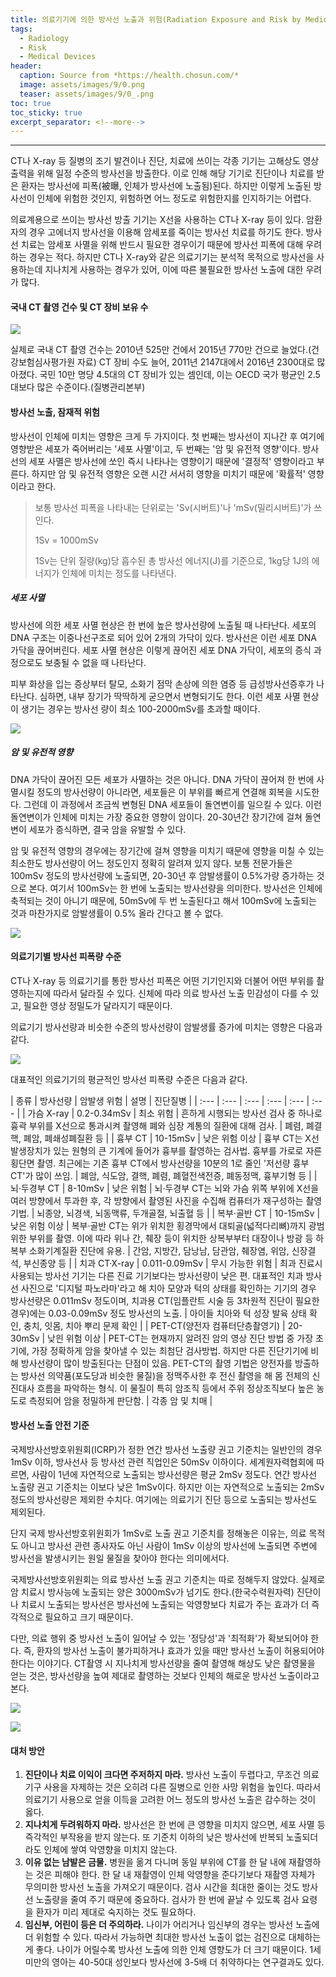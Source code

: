 ```yaml
---
title: 의료기기에 의한 방사선 노출과 위험(Radiation Exposure and Risk by Medical Devices)
tags:
  - Radiology
  - Risk
  - Medical Devices
header:
  caption: Source from *https://health.chosun.com/*
  image: assets/images/9/0.png
  teaser: assets/images/9/0_.png
toc: true
toc_sticky: true
excerpt_separator: <!--more-->
---
```

---

CT나 X-ray 등 질병의 조기 발견이나 진단, 치료에 쓰이는 각종 기기는 고해상도 영상 출력을 위해 일정 수준의 방사선을 방출한다.
이로 인해 해당 기기로 진단이나 치료를 받은 환자는 방사선에 피폭(被曝, 인체가 방사선에 노출됨)된다.
하지만 이렇게 노출된 방사선이 인체에 위험한 것인지, 위험하면 어느 정도로 위험한지를 인지하기는 어렵다.

의료계용으로 쓰이는 방사선 방출 기기는 X선을 사용하는 CT나 X-ray 등이 있다.
암환자의 경우 고에너지 방사선을 이용해 암세포를 죽이는 방사선 치료를 하기도 한다.
방사선 치료는 암세포 사멸을 위해 반드시 필요한 경우이기 때문에 방사선 피폭에 대해 우려하는 경우는 적다.
하지만 CT나 X-ray와 같은 의료기기는 분석적 목적으로 방사선을 사용하는데 지나치게 사용하는 경우가 있어, 이에 따른 불필요한 방사선 노출에 대한 우려가 많다.

#### 국내 CT 촬영 건수 및 CT 장비 보유 수

![](/assets/images/9/1.jpg)

실제로 국내 CT 촬영 건수는 2010년 525만 건에서 2015년 770만 건으로 늘었다.(건강보험심사평가원 자료)
CT 장비 수도 늘어, 2011년 2147대에서 2016년 2300대로 많아졌다.
국민 10만 명당 4.5대의 CT 장비가 있는 셈인데, 이는 OECD 국가 평균인 2.5대보다 많은 수준이다.(질병관리본부)

#### 방사선 노출, 잠재적 위험

방사선이 인체에 미치는 영향은 크게 두 가지이다.
첫 번째는 방사선이 지나간 후 여기에 영향받은 세포가 죽어버리는 '세포 사멸'이고, 두 번째는 '암 및 유전적 영향'이다.
방사선의 세포 사멸은 방사선에 쏘인 즉시 나타나는 영향이기 때문에 '결정적' 영향이라고 부른다.
하지만 암 및 유전적 영향은 오랜 시간 서서히 영향을 미치기 때문에 '확률적' 영향이라고 한다.

> 보통 방사선 피폭을 나타내는 단위로는 'Sv(시버트)'나 'mSv(밀리시버트)'가 쓰인다.
>
> 1Sv = 1000mSv
> 
> 1Sv는 단위 질량(kg)당 흡수된 총 방사선 에너지(J)를 기준으로, 1kg당 1J의 에너지가 인체에 미치는 정도를 나타낸다.

##### 세포 사멸

방사선에 의한 세포 사멸 현상은 한 번에 높은 방사선량에 노출될 때 나타난다.
세포의 DNA 구조는 이중나선구조로 되어 있어 2개의 가닥이 있다.
방사선은 이런 세포 DNA 가닥을 끊어버린다.
세포 사멸 현상은 이렇게 끊어진 세포 DNA 가닥이, 세포의 증식 과정으로도 보충될 수 없을 때 나타난다.

피부 화상을 입는 증상부터 탈모, 소화기 점막 손상에 의한 염증 등 급성방사선증후가 나타난다.
심하면, 내부 장기가 딱딱하게 굳으면서 변형되기도 한다.
이런 세포 사멸 현상이 생기는 경우는 방사선 량이 최소 100-2000mSv를 초과할 때이다.

![](/assets/images/9/2.jpg)

##### 암 및 유전적 영향

DNA 가닥이 끊어진 모든 세포가 사멸하는 것은 아니다.
DNA 가닥이 끊어져 한 번에 사멸시킬 정도의 방사선량이 아니라면, 세포들은 이 부위를 빠르게 연결해 회복을 시도한다.
그런데 이 과정에서 조금씩 변형된 DNA 세포들이 돌연변이를 일으킬 수 있다.
이런 돌연변이가 인체에 미치는 가장 중요한 영향이 암이다.
20-30년간 장기간에 걸쳐 돌연변이 세포가 증식하면, 결국 암을 유발할 수 있다.

암 및 유전적 영향의 경우에는 장기간에 걸쳐 영향을 미치기 때문에 영향을 미칠 수 있는 최소한도 방사선량이 어느 정도인지 정확히 알려져 있지 않다.
보통 전문가들은 100mSv 정도의 방사선량에 노출되면, 20-30년 후 암발생률이 0.5%가량 증가하는 것으로 본다.
여기서 100mSv는 한 번에 노출되는 방사선량을 의미한다.
방사선은 인체에 축적되는 것이 아니기 때문에, 50mSv에 두 번 노출된다고 해서 100mSv에 노출되는 것과 마찬가지로 암발생률이 0.5% 올라 간다고 볼 수 없다.

![](/assets/images/9/3.jpg)

#### 의료기기별 방사선 피폭량 수준

CT나 X-ray 등 의료기기를 통한 방사선 피폭은 어떤 기기인지와 더불어 어떤 부위를 촬영하는지에 따라서 달라질 수 있다.
신체에 따라 의료 방사선 노출 민감성이 다를 수 있고, 필요한 영상 정밀도가 달라지기 때문이다.

의료기기 방사선량과 비슷한 수준의 방사선량이 암발생률 증가에 미치는 영향은 다음과 같다.

![](/assets/images/9/4.jpg)

대표적인 의료기기의 평균적인 방사선 피폭량 수준은 다음과 같다.

| 종류 | 방사선량 | 암발생 위험 | 설명 | 진단질병 |
| :--- | :--- | :--- | :--- | :--- | :--- |
| 가슴 X-ray | 0.2-0.34mSv | 최소 위험 | 흔하게 시행되는 방사선 검사 중 하나로 흉곽 부위를 X선으로 통과시켜 촬영해 폐와 심장 계통의 질환에 대해 검사. | 폐렴, 폐결핵, 폐암, 폐쇄성폐질환 등 |
| 흉부 CT | 10-15mSv | 낮은 위험 이상 | 흉부 CT는 X선 발생장치가 있는 원형의 큰 기계에 들어가 흉부를 촬영하는 검사법. 흉부를 가로로 자른 횡단면 촬영. 최근에는 기존 흉부 CT에서 방사선량을 10분의 1로 줄인 '저선량 흉부 CT'가 많이 쓰임. | 폐암, 식도암, 결핵, 폐렴, 폐혈전색전증, 폐동정맥, 흉부기형 등 |
| 뇌·두경부 CT | 8-10mSv | 낮은 위험 | 뇌·두경부 CT는 뇌와 가슴 위쪽 부위에 X선을 여러 방향에서 투과한 후, 각 방향에서 촬영된 사진을 수집해 컴퓨터가 재구성하는 촬영 기법. | 뇌종양, 뇌경색, 뇌동맥류, 두개골절, 뇌출혈 등 |
| 복부·골반 CT | 10-15mSv | 낮은 위험 이상 | 복부·골반 CT는 위가 위치한 횡경막에서 대퇴골(넓적다리뼈)까지 광범위한 부위를 촬영. 이에 따라 위나 간, 췌장 등이 위치한 상복부부터 대장이나 방광 등 하복부 소화기계질환 진단에 유용. | 간암, 지방간, 담낭남, 담관암, 췌장염, 위암, 신장결석, 부신종양 등 |
| 치과 CT·X-ray | 0.011-0.09mSv | 무시 가능한 위험 | 최과 진료시 사용되는 방사선 기기는 다른 진료 기기보다는 방사선량이 낮은 편. 대표적인 치과 방사선 사진으로 '디지털 파노라마'라고 해 치아 모양과 턱의 상태를 확인하는 기기의 경우 방사선량은 0.011mSv 정도이며, 치과용 CT(임플란트 시술 등 3차원적 진단이 필요한 경우)에는 0.03-0.09mSv 정도 방사선의 노출. | 아이들 치아와 턱 성장 발육 상태 확인, 충치, 잇몸, 치아 뿌리 문제 확인 |
| PET-CT(양전자 컴퓨터단층촬영기) | 20-30mSv | 낮읜 위험 이상 | PET-CT는 현재까지 알려진 암의 영상 진단 방법 중 가장 초기에, 가장 정확하게 암을 찾아낼 수 있는 최첨단 검사방법. 하지만 다른 진단기기에 비해 방사선량이 많이 방출된다는 단점이 있음. PET-CT의 촬영 기법은 양전자를 방출하는 방사선 의약품(포도당과 비슷한 물질)을 정맥주사한 후 전신 촬영을 해 몸 전체의 신진대사 흐름을 파악하는 형식. 이 물질이 특히 암조직 등에서 주위 정상조직보다 높은 농도로 측정되어 암을 정밀하게 판단함. | 각종 암 및 치매 |

#### 방사선 노출 안전 기준

국제방사선방호위원회(ICRP)가 정한 연간 방사선 노출량 권고 기준치는 일반인의 경우 1mSv 이하, 방사선사 등 방사선 관련 직업인은 50mSv 이하이다.
세계원자력협회에 따르면, 사람이 1년에 자연적으로 노출되는 방사선량은 평균 2mSv 정도다.
연간 방사선 노출량 권고 기준치는 이보다 낮은 1mSv이다.
하지만 이는 자연적으로 노출되는 2mSv 정도의 방사선량은 제외한 수치다.
여기에는 의료기기 진단 등으로 노출되는 방사선도 제외된다.

단지 국제 방사선방호위원회가 1mSv로 노출 권고 기준치를 정해놓은 이유는, 의료 목적도 아니고 방사선 관련 종사자도 아닌 사람이 1mSv 이상의 방사선에 노출되면 주변에 방사선을 발생시키는 원일 물질을 찾아야 한다는 의미에서다.

국제방사선방호위원회는 의료 방사선 노출 권고 기준치는 따로 정해두지 않았다.
실제로 암 치료시 방사능에 노출되는 양은 3000mSv가 넘기도 한다.(한국수력원자력)
진단이나 치료시 노출되는 방사선은 방사선에 노출되는 악영향보다 치료가 주는 효과가 더 즉각적으로 필요하고 크기 때문이다.

다만, 의료 행위 중 방사선 노출이 일어날 수 있는 '정당성'과 '최적화'가 확보되어야 한다.
즉, 환자의 방사선 노출이 불가피하거나 효과가 있을 때만 방사선 노출이 허용되어야 한다는 이야기다.
CT촬영 시 지나치게 방사선량을 줄여 촬영해 해상도 낮은 촬영물을 얻는 것은, 방사선량을 높여 제대로 촬영하는 것보다 인체의 해로운 방사선 노출이라고 본다.

![](/assets/images/9/5.jpg)

![](/assets/images/9/6.jpg)

#### 대처 방안

1. **진단이나 치료 이익이 크다면 주저하지 마라.** 방사선 노출이 두렵다고, 무조건 의료기구 사용을 자제하는 것은 오히려 다른 질병으로 인한 사망 위험을 높인다. 따라서 의료기기 사용으로 얻을 이득을 고려한 어느 정도의 방사선 노출은 감수하는 것이 옳다.
2. **지나치게 두려워하지 마라.** 방사선은 한 번에 큰 영향을 미치지 않으면, 세포 사멸 등 즉각적인 부작용을 받지 않는다. 또 기준치 이하의 낮은 방사선에 반복되 노출되더라도 인체에 쌓여 악영향을 미치지 않는다.
3. **이유 없는 남발은 금물.** 병원을 옮겨 다니며 동일 부위에 CT를 한 달 내에 재촬영하는 것은 피해야 한다. 한 달 내 재촬영이 인체 악영향을 준다기보다 재촬영 자체가 무의미한 방사선 노출을 가져오기 때문이다. 검사 시간을 최대한 줄이는 것도 방사선 노출량을 줄여 주기 때문에 중요하다. 검사가 한 번에 끝날 수 있도록 검사 요령을 환자가 미리 제대로 숙지하는 것도 필요하다.
4. **임신부, 어린이 등은 더 주의하라.** 나이가 어리거나 임신부의 경우는 방사선 노출에 더 위험할 수 있다. 따라서 가능하면 최대한 방사선 노출이 없는 검진으로 대체하는게 좋다. 나이가 어릴수록 방사선 노출에 의한 인체 영향도가 더 크기 때문이다. 1세 미만의 영아는 40-50대 성인보다 방사선에 3-5배 더 취약하다는 연구결과도 있다.
